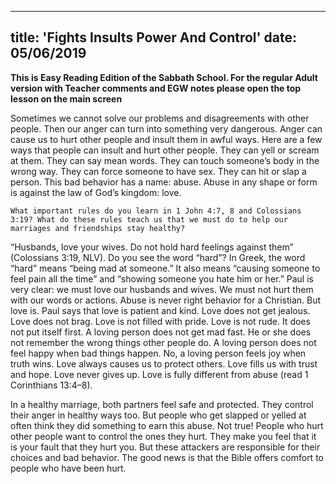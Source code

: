 ---
title: 'Fights Insults Power And Control'
date: 05/06/2019
--

**This is Easy Reading Edition of the Sabbath School. For the regular Adult version with Teacher comments and EGW notes please open the top lesson on the main screen**

Sometimes we cannot solve our problems and disagreements with other people. Then our anger can turn into something very dangerous. Anger can cause us to hurt other people and insult them in awful ways. Here are a few ways that people can insult and hurt other people. They can yell or scream at them. They can say mean words. They can touch someone’s body in the wrong way. They can force someone to have sex. They can hit or slap a person. This bad behavior has a name: abuse. Abuse in any shape or form is against the law of God’s kingdom: love.

`What important rules do you learn in 1 John 4:7, 8 and Colossians 3:19? What do these rules teach us that we must do to help our marriages and friendships stay healthy?`

“Husbands, love your wives. Do not hold hard feelings against them” (Colossians 3:19, NLV). Do you see the word “hard”? In Greek, the word “hard” means “being mad at someone.” It also means “causing someone to feel pain all the time” and “showing someone you hate him or her.” Paul is very clear: we must love our husbands and wives. We must not hurt them with our words or actions. Abuse is never right behavior for a Christian. But love is. Paul says that love is patient and kind. Love does not get jealous. Love does not brag. Love is not filled with pride. Love is not rude. It does not put itself first. A loving person does not get mad fast. He or she does not remember the wrong things other people do. A loving person does not feel happy when bad things happen. No, a loving person feels joy when truth wins. Love always causes us to protect others. Love fills us with trust and hope. Love never gives up. Love is fully different from abuse (read 1 Corinthians 13:4–8). 

In a healthy marriage, both partners feel safe and protected. They control their anger in healthy ways too. But people who get slapped or yelled at often think they did something to earn this abuse. Not true! People who hurt other people want to control the ones they hurt. They make you feel that it is your fault that they hurt you. But these attackers are responsible for their choices and bad behavior. The good news is that the Bible offers comfort to people who have been hurt.